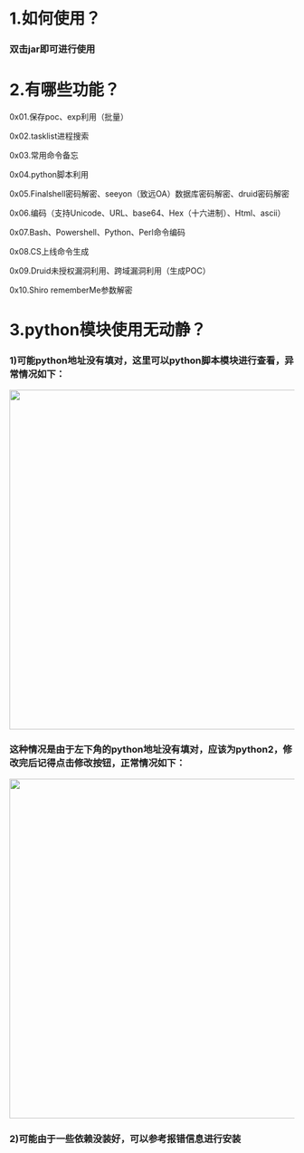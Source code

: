 # 1.如何使用？
### 双击jar即可进行使用

# 2.有哪些功能？
0x01.保存poc、exp利用（批量）

0x02.tasklist进程搜索

0x03.常用命令备忘

0x04.python脚本利用

0x05.Finalshell密码解密、seeyon（致远OA）数据库密码解密、druid密码解密

0x06.编码（支持Unicode、URL、base64、Hex（十六进制）、Html、ascii）

0x07.Bash、Powershell、Python、Perl命令编码

0x08.CS上线命令生成

0x09.Druid未授权漏洞利用、跨域漏洞利用（生成POC）

0x10.Shiro rememberMe参数解密

# 3.python模块使用无动静？
### 1)可能python地址没有填对，这里可以python脚本模块进行查看，异常情况如下：

<img src="https://user-images.githubusercontent.com/48286013/143996179-71ed0999-ea92-4ab2-a251-c061fdb5a584.png" width="700" height="600" />

### 这种情况是由于左下角的python地址没有填对，应该为python2，修改完后记得点击修改按钮，正常情况如下：

<img src="https://user-images.githubusercontent.com/48286013/144005135-a0d6a9d7-379b-4c73-9905-87b1ab269ec9.png" width="700" height="600" />

### 2)可能由于一些依赖没装好，可以参考报错信息进行安装
